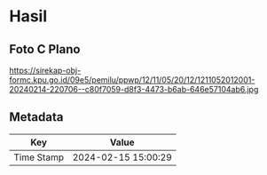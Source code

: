 # Hasil

## Foto C Plano

https://sirekap-obj-formc.kpu.go.id/09e5/pemilu/ppwp/12/11/05/20/12/1211052012001-20240214-220706--c80f7059-d8f3-4473-b6ab-646e57104ab6.jpg


## Metadata

| Key        | Value               |
| ---------- | ------------------- |
| Time Stamp | 2024-02-15 15:00:29 |



